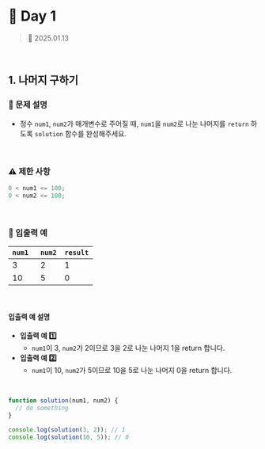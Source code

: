 # 🌻 Day 1

> 📅 2025.01.13

<br>

## 1. 나머지 구하기

### 📍 문제 설명

- 정수 `num1`, `num2`가 매개변수로 주어질 때,
  `num1`을 `num2`로 나눈 나머지를 `return` 하도록
  `solution` 함수를 완성해주세요.

<br>

### ⚠️ 제한 사항

```javascript
0 < num1 <= 100;
0 < num2 <= 100;
```

<br>

### 👀 입출력 예

| `num1 ` | `num2` | `result` |
| ------- | ------ | -------- |
| 3       | 2      | 1        |
| 10      | 5      | 0        |

<br>

#### 입출력 예 설명

- **입출력 예 1️⃣**
  - `num1`이 3, `num2`가 2이므로 3을 2로 나눈 나머지 1을 return 합니다.
- **입출력 예 2️⃣**
  - `num1`이 10, `num2`가 5이므로 10을 5로 나눈 나머지 0을 return 합니다.

<br>

```javascript
function solution(num1, num2) {
  // do something
}

console.log(solution(3, 2)); // 1
console.log(solution(10, 5)); // 0
```
